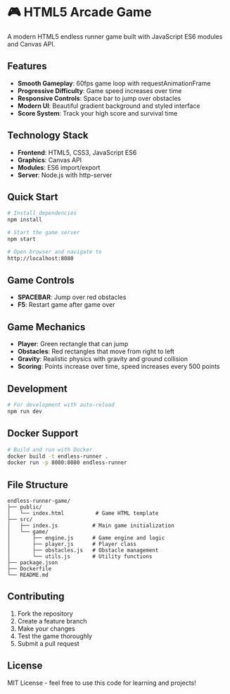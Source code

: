# 🎮 HTML5 Arcade Game

A modern HTML5 endless runner game built with JavaScript ES6 modules and Canvas API.

## Features

- **Smooth Gameplay**: 60fps game loop with requestAnimationFrame
- **Progressive Difficulty**: Game speed increases over time
- **Responsive Controls**: Space bar to jump over obstacles
- **Modern UI**: Beautiful gradient background and styled interface
- **Score System**: Track your high score and survival time

## Technology Stack

- **Frontend**: HTML5, CSS3, JavaScript ES6
- **Graphics**: Canvas API
- **Modules**: ES6 import/export
- **Server**: Node.js with http-server

## Quick Start

```bash
# Install dependencies
npm install

# Start the game server
npm start

# Open browser and navigate to
http://localhost:8080
```

## Game Controls

- **SPACEBAR**: Jump over red obstacles
- **F5**: Restart game after game over

## Game Mechanics

- **Player**: Green rectangle that can jump
- **Obstacles**: Red rectangles that move from right to left
- **Gravity**: Realistic physics with gravity and ground collision
- **Scoring**: Points increase over time, speed increases every 500 points

## Development

```bash
# For development with auto-reload
npm run dev
```

## Docker Support

```bash
# Build and run with Docker
docker build -t endless-runner .
docker run -p 8080:8080 endless-runner
```

## File Structure

```
endless-runner-game/
├── public/
│   └── index.html          # Game HTML template
├── src/
│   ├── index.js           # Main game initialization
│   └── game/
│       ├── engine.js      # Game engine and logic
│       ├── player.js      # Player class
│       ├── obstacles.js   # Obstacle management
│       └── utils.js       # Utility functions
├── package.json
├── Dockerfile
└── README.md
```

## Contributing

1. Fork the repository
2. Create a feature branch
3. Make your changes
4. Test the game thoroughly
5. Submit a pull request

## License

MIT License - feel free to use this code for learning and projects!